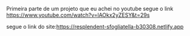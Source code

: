 Primeira parte de um projeto que eu achei no youtube segue o link
https://www.youtube.com/watch?v=lAOkx2yZESY&t=29s

segue o link do site:https://resplendent-sfogliatella-b30308.netlify.app
